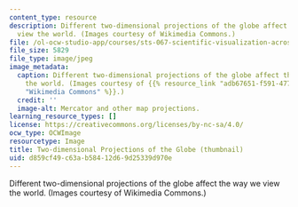 ```yaml
---
content_type: resource
description: Different two-dimensional projections of the globe affect the way we
  view the world. (Images courtesy of Wikimedia Commons.)
file: /ol-ocw-studio-app/courses/sts-067-scientific-visualization-across-disciplines-a-critical-introduction-spring-2005/d859cf49c63ab58412d69d25339d970e_sts-067s05-th.jpg
file_size: 5829
file_type: image/jpeg
image_metadata:
  caption: Different two-dimensional projections of the globe affect the way we view
    the world. (Images courtesy of {{% resource_link "adb67651-f591-477f-837e-d3eeeeefa942"
    "Wikimedia Commons" %}}.)
  credit: ''
  image-alt: Mercator and other map projections.
learning_resource_types: []
license: https://creativecommons.org/licenses/by-nc-sa/4.0/
ocw_type: OCWImage
resourcetype: Image
title: Two-dimensional Projections of the Globe (thumbnail)
uid: d859cf49-c63a-b584-12d6-9d25339d970e
---
```

Different two-dimensional projections of the globe affect the way we view the world. (Images courtesy of Wikimedia Commons.)